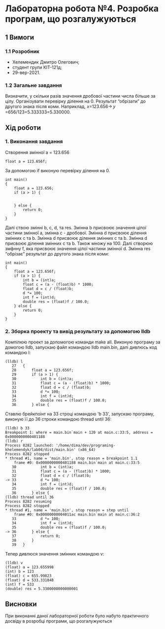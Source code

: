 # Лабораторна робота №4. Розробка програм, що розгалужуються

## 1 Вимоги

### 1.1 Розробник

* Хелемендик Дмитро Олегович;
* студент групи КІТ-121д;
* 29-вер-2021.

### 1.2 Загальне завдання

Визначити, у скільки разів значення дробової частини числа більше за цілу. Організувати перевірку ділення на 0. Результат “обрізати” до другого знака після  коми. Наприклад, 𝑥=123.656-> 𝑦 =656/123=5.333333=5.330000.

## Хід роботи

### 1. Виконання завдання

Cтворення змінної a = 123.656

```
float a = 123.656f;
```
За допомогою if виконую перевірку ділення на 0.

```
int main()
{
	float a = 123.656;
	if (a > 1) {


	} else {
		return 0;
	}
}
```
Далі ствою змінні b, c, d, та res. Змінна b присвоює значення цілої частини змінної а, змінна c - дробової. Змінна d присвоює ділення змінних c та b. Змінна d присвоює ділення змінних c та b. Змінна d присвоює ділення змінних c та b. Також множу на 100. Далі створюю змфнну f, яка присвоює значення цілої частини змінної d. Змінна res “обрізає” результат до другого знака після коми:

```
int main()
{
	float a = 123.656f;
	if (a > 1) {
		int b = (int)a;
		float c = (a - (float)b) * 1000;
		float d = c / (float)b;
		d *= 100;
		int f = (int)d;
		double res = (float)f / 100.0;
	} else {
		return 0;
	}
}
```
### 2. Зборка проекту та вивід результату за допомогою lldb

Компілюю проект за допомогою команди make all. Виконую програму за домогою lldb, запускаю файл командою lldb main.bin, далі дивлюсь код командою l:

```
(lldb) l
   27  	{
   28  		float a = 123.656f;
   29  		if (a > 1) {
   30  			int b = (int)a;
   31  			float c = (a - (float)b) * 1000;
   32  			float d = c / (float)b;
   33  			d *= 100;
   34  			int f = (int)d;
   35  			double res = (float)f / 100.0;
   36  		} else {
```
Ставлю брейкпоінт на 33 строці командою 'b 33', запускаю програму, виконую її до 36 строки командою thread until 36:

```
(lldb) b 33
Breakpoint 1: where = main.bin`main + 120 at main.c:33:5, address = 0x0000000000401188
(lldb) r
Process 8282 launched: '/home/dima/dev/programing-khelemendyk/lab04/dist/main.bin' (x86_64)
Process 8282 stopped
* thread #1, name = 'main.bin', stop reason = breakpoint 1.1
    frame #0: 0x0000000000401188 main.bin`main at main.c:33:5
   30  			int b = (int)a;
   31  			float c = (a - (float)b) * 1000;
   32  			float d = c / (float)b;
-> 33  			d *= 100;
   34  			int f = (int)d;
   35  			double res = (float)f / 100.0;
   36  		} else {
(lldb) thread until 36
Process 8282 resuming
Process 8282 stopped
* thread #1, name = 'main.bin', stop reason = step until
    frame #0: 0x00000000004011ac main.bin`main at main.c:36:2
   33  			d *= 100;
   34  			int f = (int)d;
   35  			double res = (float)f / 100.0;
-> 36  		} else {
   37  			return 0;
   38  		}
   39  	}
```
Тепер дивлюся значення змінних командою v:

```
(lldb) v
(float) a = 123.655998
(int) b = 123
(float) c = 655.99823
(float) d = 533.331848
(int) f = 533
(double) res = 5.3300000000000001
```

## Висновки

При виконанні даної лабораторної роботи було набуто практичного досвіду в розробці програми, що розгалужуються
